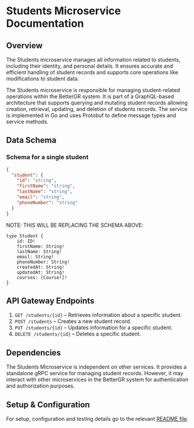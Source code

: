 # Students Microservice Documentation
## Overview
The Students microservice manages all information related to students, including their identity, and personal details. It ensures accurate and efficient handling of student records and supports core operations like  modifications to student data.

The Students microservice is responsible for managing student-related operations within the BetterGR system. It is part of a GraphQL-based architecture that supports querying and mutating student records allowing creation, retrieval, updating, and deletion of students records. The service is implemented in Go and uses Protobuf to define message types and service methods.

## Data Schema

### Schema for a single student
```json
{
  "student": {
    "id": "string",
    "firstName": "string",
    "lastName": "string",
    "email": "string",
    "phoneNumber": "string"
  }
}
```
NOTE: THIS WILL BE REPLACING THE SCHEMA ABOVE:
```
type Student {
    id: ID!
    firstName: String!
    lastName: String!
    email: String!
    phoneNumber: String!
    createdAt: String!
    updatedAt: String!
    courses: [Course!]!
}
```

## API Gateway Endpoints


1. `GET /students/{id}` – Retrieves information about a specific student.
2. `POST /students` – Creates a new student record.
3. `PUT /students/{id}` – Updates information for a specific student.
4. `DELETE /students/{id}` – Deletes a specific student.


## Dependencies

The Students Microservice is independent on other services. It provides a standalone gRPC service for managing student records. However, it may interact with other microservices in the BetterGR system for authentication and authorization purposes.

## Setup & Configuration

For setup, configuration and testing details go to the relevant [README file](https://github.com/BetterGR/students-microservice/blob/main/README.md).
